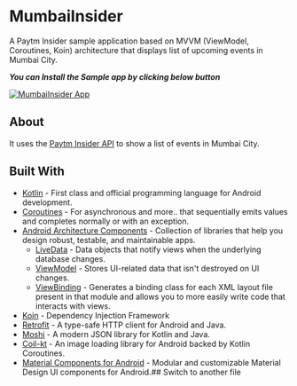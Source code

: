 # MumbaiInsider
A Paytm Insider sample application based on MVVM (ViewModel, Coroutines, Koin) architecture that displays list of upcoming events in Mumbai City.

***You can Install the Sample app by clicking below button***

[![MumbaiInsider App](https://img.shields.io/badge/MumbaiInsider-APK-red)](https://github.com/chintanrparmar/MumbaiInsider/raw/master/sample-app.apk)


## About

It uses the [Paytm Insider API](https://api.insider.in/home?norm=1&filterBy=go-out&city=mumbai) to show a list of events in Mumbai City.

## Built With

-   [Kotlin](https://kotlinlang.org/)  - First class and official programming language for Android development.
-   [Coroutines](https://kotlinlang.org/docs/reference/coroutines-overview.html)  - For asynchronous and more..
that sequentially emits values and completes normally or with an exception.
-   [Android Architecture Components](https://developer.android.com/topic/libraries/architecture)  - Collection of libraries that help you design robust, testable, and maintainable apps.
    -   [LiveData](https://developer.android.com/topic/libraries/architecture/livedata)  - Data objects that notify views when the underlying database changes.
    -   [ViewModel](https://developer.android.com/topic/libraries/architecture/viewmodel)  - Stores UI-related data that isn't destroyed on UI changes.
    -   [ViewBinding](https://developer.android.com/topic/libraries/view-binding)  - Generates a binding class for each XML layout file present in that module and allows you to more easily write code that interacts with views.
- [Koin](https://insert-koin.io/) - Dependency Injection Framework
-   [Retrofit](https://square.github.io/retrofit/)  - A type-safe HTTP client for Android and Java.
-   [Moshi](https://github.com/square/moshi)  - A modern JSON library for Kotlin and Java.
-   [Coil-kt](https://coil-kt.github.io/coil/)  - An image loading library for Android backed by Kotlin Coroutines.
-   [Material Components for Android](https://github.com/material-components/material-components-android)  - Modular and customizable Material Design UI components for Android.## Switch to another file

